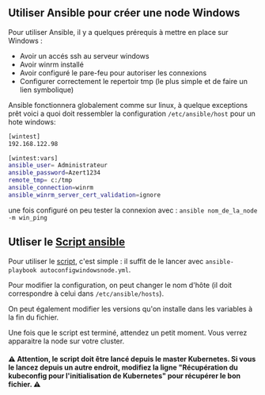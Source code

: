 ## Utiliser Ansible pour créer une node Windows

Pour utiliser Ansible, il y a quelques prérequis à mettre en place sur Windows :

- Avoir un accés ssh au serveur windows
- Avoir winrm installé
- Avoir configuré le pare-feu pour autoriser les connexions
- Configurer correctement le repertoir tmp (le plus simple et de faire un lien symbolique) 

Ansible fonctionnera globalement comme sur linux, à quelque exceptions prêt voici a quoi doit ressembler la configuration ```/etc/ansible/host``` pour un hote windows:

```Bash
[wintest]
192.168.122.98

[wintest:vars]
ansible_user= Administrateur
ansible_password=Azert1234
remote_tmp= c:/tmp
ansible_connection=winrm
ansible_winrm_server_cert_validation=ignore
```

une fois configuré on peu tester la connexion avec : ``` ansible nom_de_la_node -m win_ping ```

## Utliser le [Script ansible](https://git.bu-dsa.si.c-s.fr/lbouakka/Kubernetes_calico_and_windows_node/src/branch/main/windows-node/autoconfigwindowsnode.yml)

Pour utiliser le [script](https://git.bu-dsa.si.c-s.fr/lbouakka/Kubernetes_calico_and_windows_node/src/branch/main/windows-node/autoconfigwindowsnode.yml), c'est simple : il suffit de le lancer avec ```ansible-playbook autoconfigwindowsnode.yml```.

Pour modifier la configuration, on peut changer le nom d'hôte (il doit correspondre à celui dans ```/etc/ansible/hosts```).

On peut également modifier les versions qu'on installe dans les variables à la fin du fichier.

Une fois que le script est terminé, attendez un petit moment. Vous verrez apparaitre la node sur votre cluster.

#### ⚠️ Attention, le script doit être lancé depuis le master Kubernetes. Si vous le lancez depuis un autre endroit, modifiez la ligne "Récupération du kubeconfig pour l'initialisation de Kubernetes" pour récupérer le bon fichier. ⚠️